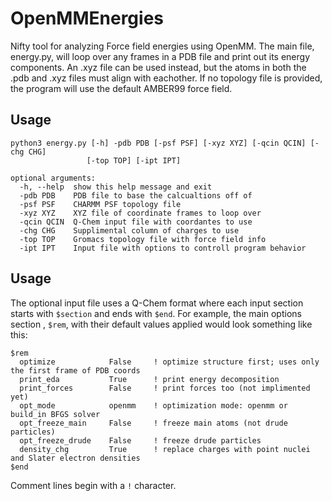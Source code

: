 # OpenMMEnergies
Nifty tool for analyzing Force field energies using OpenMM. The main file, energy.py, will loop over any frames in a PDB file and print out its energy components. An .xyz file can be used instead, but the atoms in both the .pdb and .xyz files must align with eachother. If no topology file is provided, the program will use the default AMBER99 force field. 

## Usage

```
python3 energy.py [-h] -pdb PDB [-psf PSF] [-xyz XYZ] [-qcin QCIN] [-chg CHG]
                 [-top TOP] [-ipt IPT]

optional arguments:
  -h, --help  show this help message and exit
  -pdb PDB    PDB file to base the calcualtions off of
  -psf PSF    CHARMM PSF topology file
  -xyz XYZ    XYZ file of coordinate frames to loop over
  -qcin QCIN  Q-Chem input file with coordantes to use
  -chg CHG    Supplimental column of charges to use
  -top TOP    Gromacs topology file with force field info
  -ipt IPT    Input file with options to controll program behavior
  ```

## Usage
The optional input file uses a Q-Chem format where each input section starts with `$section` and ends with `$end`. For example, the main options section , `$rem`, with their default values applied would look something like this:

```
$rem
  optimize            False     ! optimize structure first; uses only the first frame of PDB coords
  print_eda           True      ! print energy decomposition
  print_forces        False     ! print forces too (not implimented yet)
  opt_mode            openmm    ! optimization mode: openmm or build_in BFGS solver
  opt_freeze_main     False     ! freeze main atoms (not drude particles)
  opt_freeze_drude    False     ! freeze drude particles
  density_chg         True      ! replace charges with point nuclei and Slater electron densities
$end
```

Comment lines begin with a `!` character.
